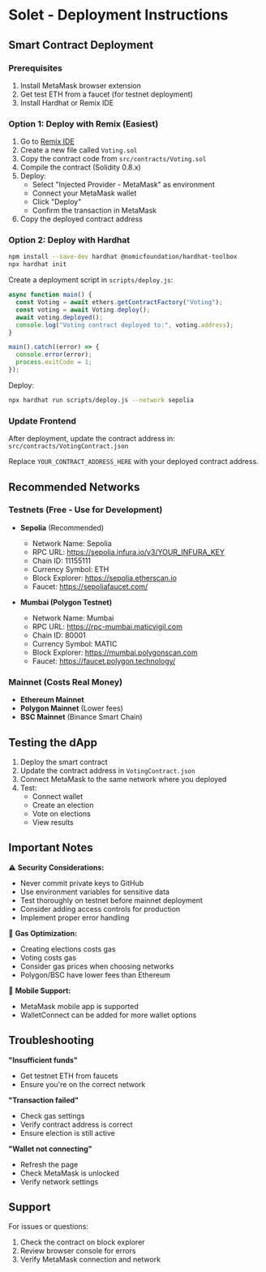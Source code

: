 # Solet - Deployment Instructions

## Smart Contract Deployment

### Prerequisites
1. Install MetaMask browser extension
2. Get test ETH from a faucet (for testnet deployment)
3. Install Hardhat or Remix IDE

### Option 1: Deploy with Remix (Easiest)

1. Go to [Remix IDE](https://remix.ethereum.org/)
2. Create a new file called `Voting.sol`
3. Copy the contract code from `src/contracts/Voting.sol`
4. Compile the contract (Solidity 0.8.x)
5. Deploy:
   - Select "Injected Provider - MetaMask" as environment
   - Connect your MetaMask wallet
   - Click "Deploy"
   - Confirm the transaction in MetaMask
6. Copy the deployed contract address

### Option 2: Deploy with Hardhat

```bash
npm install --save-dev hardhat @nomicfoundation/hardhat-toolbox
npx hardhat init
```

Create a deployment script in `scripts/deploy.js`:

```javascript
async function main() {
  const Voting = await ethers.getContractFactory("Voting");
  const voting = await Voting.deploy();
  await voting.deployed();
  console.log("Voting contract deployed to:", voting.address);
}

main().catch((error) => {
  console.error(error);
  process.exitCode = 1;
});
```

Deploy:
```bash
npx hardhat run scripts/deploy.js --network sepolia
```

### Update Frontend

After deployment, update the contract address in:
`src/contracts/VotingContract.json`

Replace `YOUR_CONTRACT_ADDRESS_HERE` with your deployed contract address.

## Recommended Networks

### Testnets (Free - Use for Development)
- **Sepolia** (Recommended)
  - Network Name: Sepolia
  - RPC URL: https://sepolia.infura.io/v3/YOUR_INFURA_KEY
  - Chain ID: 11155111
  - Currency Symbol: ETH
  - Block Explorer: https://sepolia.etherscan.io
  - Faucet: https://sepoliafaucet.com/

- **Mumbai (Polygon Testnet)**
  - Network Name: Mumbai
  - RPC URL: https://rpc-mumbai.maticvigil.com
  - Chain ID: 80001
  - Currency Symbol: MATIC
  - Block Explorer: https://mumbai.polygonscan.com
  - Faucet: https://faucet.polygon.technology/

### Mainnet (Costs Real Money)
- **Ethereum Mainnet**
- **Polygon Mainnet** (Lower fees)
- **BSC Mainnet** (Binance Smart Chain)

## Testing the dApp

1. Deploy the smart contract
2. Update the contract address in `VotingContract.json`
3. Connect MetaMask to the same network where you deployed
4. Test:
   - Connect wallet
   - Create an election
   - Vote on elections
   - View results

## Important Notes

⚠️ **Security Considerations:**
- Never commit private keys to GitHub
- Use environment variables for sensitive data
- Test thoroughly on testnet before mainnet deployment
- Consider adding access controls for production
- Implement proper error handling

🔧 **Gas Optimization:**
- Creating elections costs gas
- Voting costs gas
- Consider gas prices when choosing networks
- Polygon/BSC have lower fees than Ethereum

📱 **Mobile Support:**
- MetaMask mobile app is supported
- WalletConnect can be added for more wallet options

## Troubleshooting

**"Insufficient funds"**
- Get testnet ETH from faucets
- Ensure you're on the correct network

**"Transaction failed"**
- Check gas settings
- Verify contract address is correct
- Ensure election is still active

**"Wallet not connecting"**
- Refresh the page
- Check MetaMask is unlocked
- Verify network settings

## Support

For issues or questions:
1. Check the contract on block explorer
2. Review browser console for errors
3. Verify MetaMask connection and network
